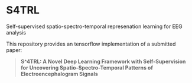 # S4TRL
Self-supervised spatio-spectro-temporal represenation learning for EEG analysis

This repository provides an tensorflow implementation of a submitted paper:
> **S^4TRL: A Novel Deep Learning Framework with Self-Supervision for Uncovering Spatio-Spectro-Temporal Patterns of Electroencephalogram Signals**<br>
